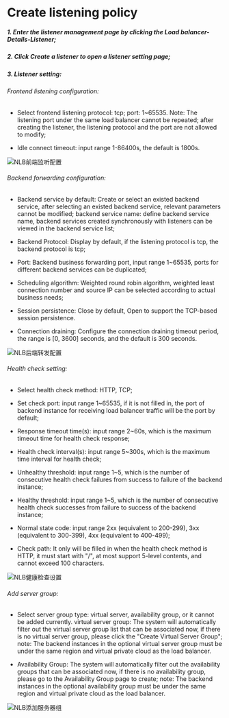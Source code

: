 # Create listening policy

##### 1. Enter the listener management page by clicking the Load balancer-Details-Listener;

##### 2. Click Create a listener to open a listener setting page;

##### 3. Listener setting:
	
###### Frontend listening configuration:
	
- Select frontend listening protocol: tcp; port: 1~65535. Note: The listening port under the same load balancer cannot be repeated; after creating the listener, the listening protocol and the port are not allowed to modify;

- Idle connect timeout: input range 1-86400s, the default is 1800s.

![NLB前端监听配置](../../../../image/Networking/NLB/NLB-022.png)

###### Backend forwarding configuration:

- Backend service by default: Create or select an existed backend service, after selecting an existed backend service, relevant parameters cannot be modified; backend service name: define backend service name, backend services created synchronously with listeners can be viewed in the backend service list;	
	
- Backend Protocol: Display by default, if the listening protocol is tcp, the backend protocol is tcp;
	
- Port: Backend business forwarding port, input range 1~65535, ports for different backend services can be duplicated;
	
- Scheduling algorithm: Weighted round robin algorithm, weighted least connection number and source IP can be selected according to actual business needs;

- Session persistence: Close by default, Open to support the TCP-based session persistence.	
	
- Connection draining: Configure the connection draining timeout period, the range is [0, 3600] seconds, and the default is 300 seconds.

![NLB后端转发配置](../../../../image/Networking/NLB/NLB-023.png)	

###### Health check setting:

- Select health check method: HTTP, TCP;
	
- Set check port: input range 1~65535, if it is not filled in, the port of backend instance for receiving load balancer traffic will be the port by default;
	
- Response timeout time(s): input range 2~60s, which is the maximum timeout time for health check response;
	
- Health check interval(s): input range 5~300s, which is the maximum time interval for health check;
	
- Unhealthy threshold: input range 1~5, which is the number of consecutive health check failures from success to failure of the backend instance;
	
- Healthy threshold: input range 1~5, which is the number of consecutive health check successes from failure to success of the backend instance;
	
- Normal state code: input range 2xx (equivalent to 200-299), 3xx (equivalent to 300-399), 4xx (equivalent to 400-499);
	
- Check path: It only will be filled in when the health check method is HTTP, it must start with "/", at most support 5-level contents, and cannot exceed 100 characters.

![NLB健康检查设置](../../../../image/Networking/NLB/NLB-029.png)

###### Add server group:

- Select server group type: virtual server, availability group, or it cannot be added currently. virtual server group: The system will automatically filter out the virtual server group list that can be associated now, if there is no virtual server group, please click the "Create Virtual Server Group"; note: The backend instances in the optional virtual server group must be under the same region and virtual private cloud as the load balancer.

- Availability Group: The system will automatically filter out the availability groups that can be associated now, if there is no availability group, please go to the Availability Group page to create; note: The backend instances in the optional availability group must be under the same region and virtual private cloud as the load balancer.

![NLB添加服务器组](../../../../image/Networking/NLB/NLB-030.png)
